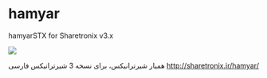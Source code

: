 # hamyar
hamyarSTX for Sharetronix v3.x

<img src="http://sharetronix.ir/wp-content/uploads/2015/04/hamyarstx1.jpg" />

همیار شیرترانیکس، برای نسخه 3 شیرترانیکس فارسی
http://sharetronix.ir/hamyar/